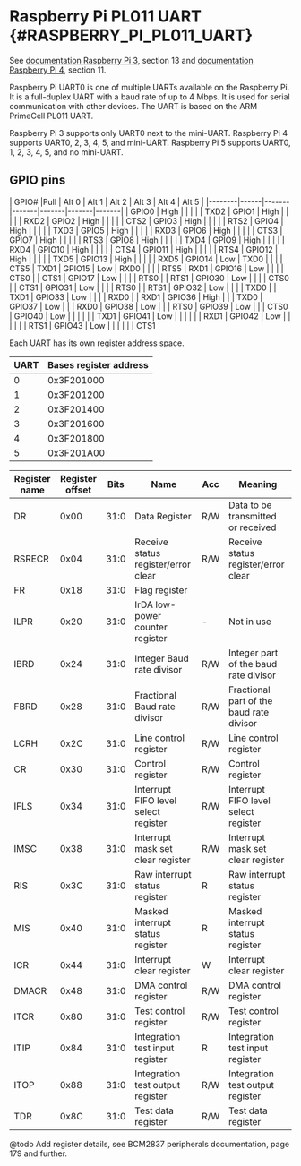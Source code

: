 # Raspberry Pi PL011 UART {#RASPBERRY_PI_PL011_UART}

See [documentation Raspberry Pi 3](pdf/bcm2837-peripherals.pdf), section 13 and [documentation Raspberry Pi 4](pdf/bcm2711-peripherals.pdf), section 11.

Raspberry Pi UART0 is one of multiple UARTs available on the Raspberry Pi.
It is a full-duplex UART with a baud rate of up to 4 Mbps. It is used for serial communication with other devices.
The UART is based on the ARM PrimeCell PL011 UART.

Raspberry Pi 3 supports only UART0 next to the mini-UART.
Raspberry Pi 4 supports UART0, 2, 3, 4, 5, and mini-UART.
Raspberry Pi 5 supports UART0, 1, 2, 3, 4, 5, and no mini-UART.

## GPIO pins

| GPIO#  |Pull  | Alt 0 | Alt 1 | Alt 2 | Alt 3 | Alt 4 | Alt 5 |
|--------|------|-------|-------|-------|-------|-------|
| GPIO0  | High |       |       |       |       | TXD2
| GPIO1  | High |       |       |       |       | RXD2
| GPIO2  | High |       |       |       |       | CTS2
| GPIO3  | High |       |       |       |       | RTS2
| GPIO4  | High |       |       |       |       | TXD3
| GPIO5  | High |       |       |       |       | RXD3
| GPIO6  | High |       |       |       |       | CTS3
| GPIO7  | High |       |       |       |       | RTS3
| GPIO8  | High |       |       |       |       | TXD4
| GPIO9  | High |       |       |       |       | RXD4
| GPIO10 | High |       |       |       |       | CTS4
| GPIO11 | High |       |       |       |       | RTS4
| GPIO12 | High |       |       |       |       | TXD5
| GPIO13 | High |       |       |       |       | RXD5
| GPIO14 | Low  | TXD0  |       |       |       | CTS5  | TXD1
| GPIO15 | Low  | RXD0  |       |       |       | RTS5  | RXD1
| GPIO16 | Low  |       |       |       | CTS0  |       | CTS1
| GPIO17 | Low  |       |       |       | RTS0  |       | RTS1
| GPIO30 | Low  |       |       |       | CTS0  |       | CTS1
| GPIO31 | Low  |       |       |       | RTS0  |       | RTS1
| GPIO32 | Low  |       |       |       | TXD0  |       | TXD1
| GPIO33 | Low  |       |       |       | RXD0  |       | RXD1
| GPIO36 | High |       |       | TXD0
| GPIO37 | Low  |       |       | RXD0
| GPIO38 | Low  |       |       | RTS0
| GPIO39 | Low  |       |       | CTS0
| GPIO40 | Low  |       |       |       |       |       | TXD1
| GPIO41 | Low  |       |       |       |       |       | RXD1
| GPIO42 | Low  |       |       |       |       |       | RTS1
| GPIO43 | Low  |       |       |       |       |       | CTS1

Each UART has its own register address space.

| UART | Bases register address |
|------|------------------------|
| 0    | 0x3F201000             |
| 1    | 0x3F201200             |
| 2    | 0x3F201400             |
| 3    | 0x3F201600             |
| 4    | 0x3F201800             |
| 5    | 0x3F201A00             |

| Register name | Register offset | Bits  | Name                                  | Acc | Meaning |
|---------------|-----------------|-------|---------------------------------------|-----|---------|
| DR            | 0x00            | 31:0  | Data Register                         | R/W | Data to be transmitted or received
| RSRECR        | 0x04            | 31:0  | Receive status register/error clear   | R/W | Receive status register/error clear
| FR            | 0x18            | 31:0  | Flag register
| ILPR          | 0x20            | 31:0  | IrDA low-power counter register       | -   | Not in use
| IBRD          | 0x24            | 31:0  | Integer Baud rate divisor             | R/W | Integer part of the baud rate divisor
| FBRD          | 0x28            | 31:0  | Fractional Baud rate divisor          | R/W | Fractional part of the baud rate divisor
| LCRH          | 0x2C            | 31:0  | Line control register                 | R/W | Line control register
| CR            | 0x30            | 31:0  | Control register                      | R/W | Control register
| IFLS          | 0x34            | 31:0  | Interrupt FIFO level select register  | R/W | Interrupt FIFO level select register
| IMSC          | 0x38            | 31:0  | Interrupt mask set clear register     | R/W | Interrupt mask set clear register
| RIS           | 0x3C            | 31:0  | Raw interrupt status register         | R   | Raw interrupt status register
| MIS           | 0x40            | 31:0  | Masked interrupt status register      | R   | Masked interrupt status register
| ICR           | 0x44            | 31:0  | Interrupt clear register              | W   | Interrupt clear register
| DMACR         | 0x48            | 31:0  | DMA control register                  | R/W | DMA control register
| ITCR          | 0x80            | 31:0  | Test control register                 | R/W | Test control register
| ITIP          | 0x84            | 31:0  | Integration test input register       | R   | Integration test input register
| ITOP          | 0x88            | 31:0  | Integration test output register      | R/W | Integration test output register
| TDR           | 0x8C            | 31:0  | Test data register                    | R/W | Test data register

@todo Add register details, see BCM2837 peripherals documentation, page 179 and further.